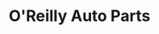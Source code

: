 ---
title: "O'Reilly Auto Parts"
url: /san-diego/oreilly-auto-parts-beyer-boulevard/
shop: Autoteile
---